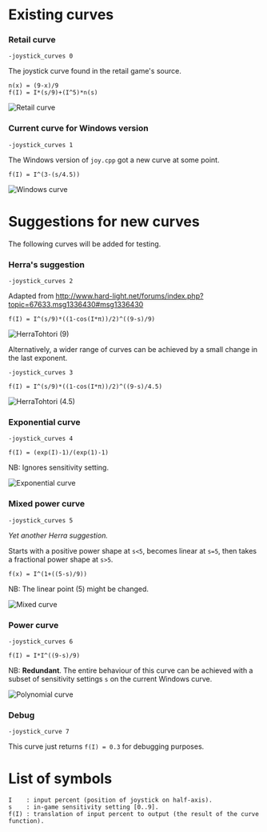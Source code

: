 Existing curves
===============
### Retail curve
`-joystick_curves 0`

The joystick curve found in the retail game's source.

    n(x) = (9-x)/9
    f(I) = I*(s/9)+(I^5)*n(s)

![Retail curve](retail.png "Retail curve")

### Current curve for Windows version
`-joystick_curves 1`

The Windows version of `joy.cpp` got a new curve at some point.

    f(I) = I^(3-(s/4.5))

![Windows curve](windows.png "Windows curve")

Suggestions for new curves
===========================
The following curves will be added for testing.

### Herra's suggestion
`-joystick_curves 2`

Adapted from http://www.hard-light.net/forums/index.php?topic=67633.msg1336430#msg1336430

    f(I) = I^(s/9)*((1-cos(I*π))/2)^((9-s)/9)


![HerraTohtori (9)](herra_9.png "HerraTohtori (9)")

Alternatively, a wider range of curves can be achieved by a small change in the last exponent. 

`-joystick_curves 3`

    f(I) = I^(s/9)*((1-cos(I*π))/2)^((9-s)/4.5)

![HerraTohtori (4.5)](herra_4.5.png "HerraTohtori (4.5)")

### Exponential curve
`-joystick_curves 4`

    f(I) = (exp(I)-1)/(exp(1)-1)

NB: Ignores sensitivity setting.

![Exponential curve](exponential.png "Exponential curve")

### Mixed power curve
`-joystick_curves 5`

*Yet another Herra suggestion.*

Starts with a positive power shape at `s<5`, becomes linear at `s=5`, then takes a fractional power shape at `s>5`.

    f(x) = I^(1+((5-s)/9))

NB: The linear point (5) might be changed.

![Mixed curve](mixed.png "Mixed curve")

### Power curve
`-joystick_curves 6`

    f(I) = I*I^((9-s)/9)

NB: **Redundant**. The entire behaviour of this curve can be achieved with a subset of sensitivity settings `s` on the current Windows curve.

![Polynomial curve](polynomial.png "Polynomial curve")

### Debug
`-joystick_curve 7`

This curve just returns `f(I) = 0.3` for debugging purposes.

List of symbols
===============

    I    : input percent (position of joystick on half-axis).
    s    : in-game sensitivity setting [0..9].
    f(I) : translation of input percent to output (the result of the curve function).
